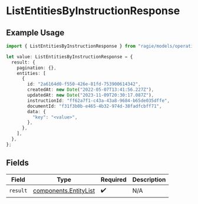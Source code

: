 # ListEntitiesByInstructionResponse

## Example Usage

```typescript
import { ListEntitiesByInstructionResponse } from "ragie/models/operations";

let value: ListEntitiesByInstructionResponse = {
  result: {
    pagination: {},
    entities: [
      {
        id: "2a6164d0-f550-426e-81fd-753900614342",
        createdAt: new Date("2022-05-07T13:41:56.227Z"),
        updatedAt: new Date("2023-11-09T20:30:17.087Z"),
        instructionId: "ff62a7f1-c43a-43a8-9684-b65de035dffe",
        documentId: "f31f3b0b-e465-4b32-974d-38fadfcbff71",
        data: {
          "key": "<value>",
        },
      },
    ],
  },
};
```

## Fields

| Field                                                          | Type                                                           | Required                                                       | Description                                                    |
| -------------------------------------------------------------- | -------------------------------------------------------------- | -------------------------------------------------------------- | -------------------------------------------------------------- |
| `result`                                                       | [components.EntityList](../../models/components/entitylist.md) | :heavy_check_mark:                                             | N/A                                                            |